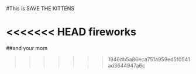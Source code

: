 #This is SAVE THE KITTENS

<<<<<<< HEAD
fireworks
=======

##and your mom
>>>>>>> 1946db5a86eca751a959ed5f0541ad3644947a6c
